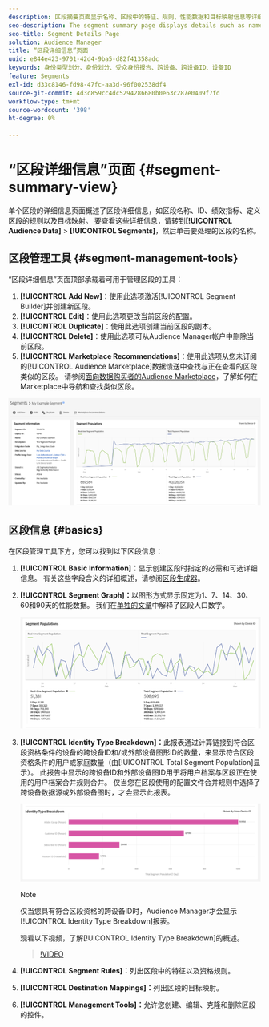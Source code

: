 ```yaml
---
description: 区段摘要页面显示名称、区段中的特征、规则、性能数据和目标映射信息等详细信息。
seo-description: The segment summary page displays details such as name, traits in the segment, rules, performance data, and destination mapping information.
seo-title: Segment Details Page
solution: Audience Manager
title: “区段详细信息”页面
uuid: e844e423-9701-42d4-9ba5-d82f41358adc
keywords: 身份类型划分、身份划分、受众身份报告、跨设备、跨设备ID、设备ID
feature: Segments
exl-id: d33c8146-fd98-47fc-aa3d-96f002538df4
source-git-commit: 4d3c859cc4dc5294286680b0e63c287e0409f7fd
workflow-type: tm+mt
source-wordcount: '398'
ht-degree: 0%

---
```


# “区段详细信息”页面 {#segment-summary-view}

单个区段的详细信息页面概述了区段详细信息，如区段名称、ID、绩效指标、定义区段的规则以及目标映射。 要查看这些详细信息，请转到&#x200B;**[!UICONTROL Audience Data]** > **[!UICONTROL Segments]**，然后单击要处理的区段的名称。

## 区段管理工具 {#segment-management-tools}

“区段详细信息”页面顶部承载着可用于管理区段的工具：

1. **[!UICONTROL Add New]**：使用此选项激活[!UICONTROL Segment Builder]并创建新区段。
2. **[!UICONTROL Edit]**：使用此选项更改当前区段的配置。
3. **[!UICONTROL Duplicate]**：使用此选项创建当前区段的副本。
4. **[!UICONTROL Delete]**：使用此选项可从Audience Manager帐户中删除当前区段。
5. **[!UICONTROL Marketplace Recommendations]**：使用此选项从您未订阅的[!UICONTROL Audience Marketplace]数据馈送中查找与正在查看的区段类似的区段。 请参阅[面向数据购买者的Audience Marketplace](../audience-marketplace/marketplace-data-buyers/marketplace-data-buyers.md)，了解如何在Marketplace中导航和查找类似区段。

![基本区段信息](assets/basic-segment-information.png)

## 区段信息 {#basics}

在区段管理工具下方，您可以找到以下区段信息：

1. **[!UICONTROL Basic Information]：**&#x200B;显示创建区段时指定的必需和可选详细信息。 有关这些字段含义的详细概述，请参阅[区段生成器](segment-builder.md)。
2. **[!UICONTROL Segment Graph]：**&#x200B;以图形方式显示固定为1、7、14、30、60和90天的性能数据。 我们在[单独的文章](../../features/segments/segment-builder-data.md)中解释了区段人口数字。

   ![区段 — 图形](assets/segment-graph.png)

3. **[!UICONTROL Identity Type Breakdown]：**&#x200B;此报表通过计算链接到符合区段资格条件的设备的跨设备ID和/或外部设备图形ID的数量，来显示符合区段资格条件的用户或家庭数量（由[!UICONTROL Total Segment Population]显示）。 此报告中显示的跨设备ID和外部设备图ID用于将用户档案与区段正在使用的用户档案合并规则合并。 仅当您在区段使用的配置文件合并规则中选择了跨设备数据源或外部设备图时，才会显示此报表。

   ![区段 — 图形](assets/segment-type.png)

   >[!NOTE]
   >
   >仅当您具有符合区段资格的跨设备ID时，Audience Manager才会显示[!UICONTROL Identity Type Breakdown]报表。

   观看以下视频，了解[!UICONTROL Identity Type Breakdown]的概述。
   >[!VIDEO](https://video.tv.adobe.com/v/32078?captions=chi_hans)

4. **[!UICONTROL Segment Rules]：**&#x200B;列出区段中的特征以及资格规则。
5. **[!UICONTROL Destination Mappings]：**&#x200B;列出区段的目标映射。
6. **[!UICONTROL Management Tools]：**&#x200B;允许您创建、编辑、克隆和删除区段的控件。
